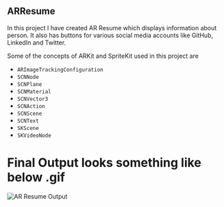## ARResume

In this project I have created AR Resume which displays information about person. It also has buttons for various social media accounts like GitHub, LinkedIn and Twitter.

Some of the concepts of ARKit and SpriteKit used in this project are 
* ```ARImageTrackingConfiguration```
* ```SCNNode```
* ```SCNPlane``` 
* ```SCNMaterial```
* ```SCNVector3```
* ```SCNAction```
* ```SCNScene```
* ```SCNText```
* ```SKScene```
* ```SKVideoNode```


# Final Output looks something like below .gif

![AR Resume Output](https://github.com/DharmeshRathod712/ARKitProjects/blob/master/ARResume/Output/Output.gif)
